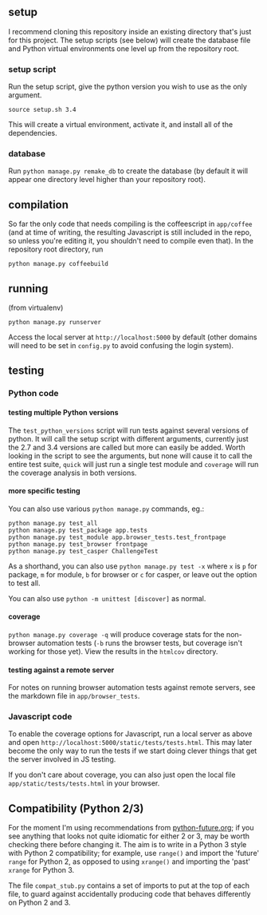 ## setup

I recommend cloning this repository inside an existing directory that's just
for this project.  The setup scripts (see below) will create the database file
and Python virtual environments one level up from the repository root.

### setup script

Run the setup script, give the python version you wish to use as the only
argument.

    source setup.sh 3.4

This will create a virtual environment, activate it, and install all of the
dependencies.

### database

Run `python manage.py remake_db` to create the database (by default it will
appear one directory level higher than your repository root).

## compilation

So far the only code that needs compiling is the coffeescript in `app/coffee`
(and at time of writing, the resulting Javascript is still included in the
repo, so unless you're editing it, you shouldn't need to compile even that).
In the repository root directory, run

    python manage.py coffeebuild

## running

(from virtualenv)

    python manage.py runserver

Access the local server at `http://localhost:5000` by default (other domains
will need to be set in `config.py` to avoid confusing the login system).

## testing

### Python code

#### testing multiple Python versions

The `test_python_versions` script will run tests against several versions of
python. It will call the setup script with different arguments, currently just
the 2.7 and 3.4 versions are called but more can easily be added. Worth looking
in the script to see the arguments, but none will cause it to call the entire
test suite, `quick` will just run a single test module and `coverage` will run
the coverage analysis in both versions.

#### more specific testing

You can also use various `python manage.py` commands, eg.:

    python manage.py test_all
    python manage.py test_package app.tests
    python manage.py test_module app.browser_tests.test_frontpage
    python manage.py test_browser frontpage
    python manage.py test_casper ChallengeTest

As a shorthand, you can also use `python manage.py test -x` where `x` is `p`
for package, `m` for module, `b` for browser or `c` for casper, or leave out
the option to test all.

You can also use `python -m unittest [discover]` as normal.

#### coverage

`python manage.py coverage -q` will produce coverage stats for the non-browser
automation tests (`-b` runs the browser tests, but coverage isn't working for
those yet).  View the results in the `htmlcov` directory.

#### testing against a remote server

For notes on running browser automation tests against remote servers, see the
markdown file in `app/browser_tests`.

### Javascript code

To enable the coverage options for Javascript, run a local server as above and
open `http://localhost:5000/static/tests/tests.html`.  This may later become
the only way to run the tests if we start doing clever things that get the
server involved in JS testing.

If you don't care about coverage, you can also just open the local file
`app/static/tests/tests.html` in your browser.

## Compatibility (Python 2/3)

For the moment I'm using recommendations from
[python-future.org](http://python-future.org); if you see anything that looks
not quite idiomatic for either 2 or 3, may be worth checking there before
changing it.  The aim is to write in a Python 3 style with Python 2
compatibility; for example, use `range()` and import the 'future' `range` for
Python 2, as opposed to using `xrange()` and importing the 'past' `xrange` for
Python 3.

The file `compat_stub.py` contains a set of imports to put at the
top of each file, to guard against accidentally producing code that behaves
differently on Python 2 and 3.
